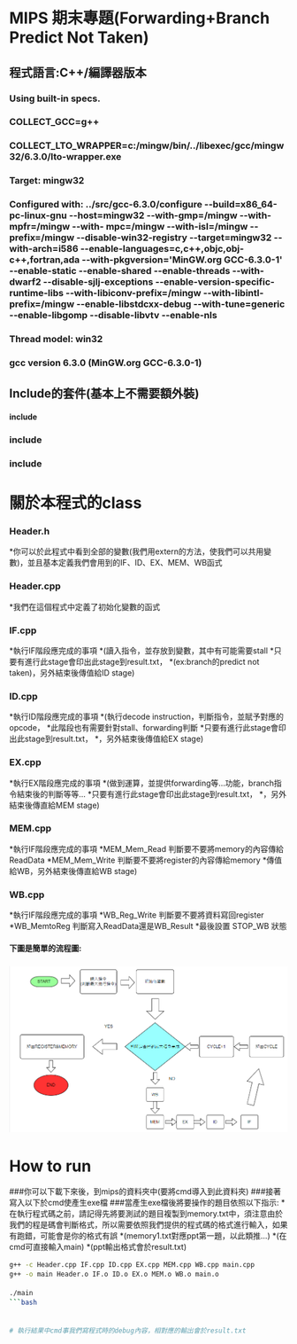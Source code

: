 # MIPS 期末專題(Forwarding+Branch Predict Not Taken) 
## 程式語言:C++/編譯器版本
### Using built-in specs.
### COLLECT_GCC=g++
### COLLECT_LTO_WRAPPER=c:/mingw/bin/../libexec/gcc/mingw32/6.3.0/lto-wrapper.exe
### Target: mingw32
### Configured with: ../src/gcc-6.3.0/configure --build=x86_64-pc-linux-gnu --host=mingw32 --with-gmp=/mingw --with-mpfr=/mingw --with- mpc=/mingw --with-isl=/mingw --prefix=/mingw --disable-win32-registry --target=mingw32 --with-arch=i586 --enable-languages=c,c++,objc,obj-c++,fortran,ada --with-pkgversion='MinGW.org GCC-6.3.0-1' --enable-static --enable-shared --enable-threads --with-dwarf2 --disable-sjlj-exceptions --enable-version-specific-runtime-libs --with-libiconv-prefix=/mingw --with-libintl-prefix=/mingw --enable-libstdcxx-debug --with-tune=generic --enable-libgomp --disable-libvtv --enable-nls
### Thread model: win32
### gcc version 6.3.0 (MinGW.org GCC-6.3.0-1)
## Include的套件(基本上不需要額外裝)
#### include <iostream>
### include <fstream>
### include <string>

# 關於本程式的class
### Header.h
*你可以於此程式中看到全部的變數(我們用extern的方法，使我們可以共用變數)，並且基本定義我們會用到的IF、ID、EX、MEM、WB函式
### Header.cpp
*我們在這個程式中定義了初始化變數的函式
### IF.cpp
*執行IF階段應完成的事項
*(讀入指令，並存放到變數，其中有可能需要stall
*只要有進行此stage會印出此stage到result.txt，
*(ex:branch的predict not taken)，另外結束後傳值給ID stage)
### ID.cpp
*執行ID階段應完成的事項
*(執行decode instruction，判斷指令，並賦予對應的opcode，
*此階段也有需要針對stall、forwarding判斷
*只要有進行此stage會印出此stage到result.txt，
*，另外結束後傳值給EX stage)
### EX.cpp
*執行EX階段應完成的事項
*(做到運算，並提供forwarding等...功能，branch指令結束後的判斷等等...
*只要有進行此stage會印出此stage到result.txt，
*，另外結束後傳直給MEM stage)
### MEM.cpp
*執行IF階段應完成的事項
*MEM_Mem_Read 判斷要不要將memory的內容傳給ReadData
*MEM_Mem_Write 判斷要不要將register的內容傳給memory
*傳值給WB，另外結束後傳直給WB stage)
### WB.cpp
*執行IF階段應完成的事項
*WB_Reg_Write 判斷要不要將資料寫回register
*WB_MemtoReg 判斷寫入ReadData還是WB_Result
*最後設置 STOP_WB 狀態
#### 下圖是簡單的流程圖:
### ![](./Flowchart.png)

# How to run
###你可以下載下來後，到mips的資料夾中(要將cmd導入到此資料夾)
###接著寫入以下於cmd使產生exe檔
###當產生exe檔後將要操作的題目依照以下指示:
*在執行程式碼之前，請記得先將要測試的題目複製到memory.txt中，須注意由於我們的程是碼會判斷格式，所以需要依照我們提供的程式碼的格式進行輸入，如果有跑錯，可能會是你的格式有誤
*(memory1.txt對應ppt第一題，以此類推...)
*(在cmd可直接輸入main)
*(ppt輸出格式會於result.txt)
```bash
g++ -c Header.cpp IF.cpp ID.cpp EX.cpp MEM.cpp WB.cpp main.cpp
g++ -o main Header.o IF.o ID.o EX.o MEM.o WB.o main.o

./main
```bash


# 執行結果中cmd事我們寫程式時的debug內容，相對應的輸出會於result.txt


